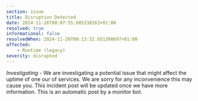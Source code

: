 ```yaml
---
section: issue
title: Disruption Detected
date: 2024-11-26T00:07:55.605330263+01:00
resolved: true
informational: false
resolvedWhen: 2024-11-26T00:13:52.651398697+01:00
affected:
    - Runtime (legacy)
severity: disrupted
---
```

*Investigating* - We are investigating a potential issue that might affect the uptime of one our of services. We are sorry for any inconvenience this may cause you. This incident post will be updated once we have more information.
This is an automatic post by a monitor bot.